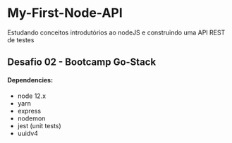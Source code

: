 # My-First-Node-API
Estudando conceitos introdutórios ao nodeJS e construindo uma API REST de testes

## Desafio 02 - Bootcamp Go-Stack

#### Dependencies:
  - node 12.x
  - yarn
  - express
  - nodemon
  - jest (unit tests)
  - uuidv4
